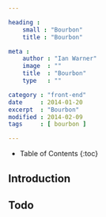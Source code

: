 ```yaml
---

heading :
    small : "Bourbon"
    title : "Bourbon"

meta :
    author : "Ian Warner"
    image  : ""
    title  : "Bourbon"
    type   : ""

category : "front-end"
date     : 2014-01-20
excerpt  : "Bourbon"
modified : 2014-02-09
tags     : [ bourbon ]

---
```


* Table of Contents
{:toc}

## Introduction

## Todo
